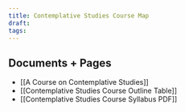 ```yaml
---
title: Contemplative Studies Course Map
draft: 
tags:
---
```


## Documents + Pages
- [[A Course on Contemplative Studies]]
- [[Contemplative Studies Course Outline Table]]
- [[Contemplative Studies Course Syllabus PDF]] 